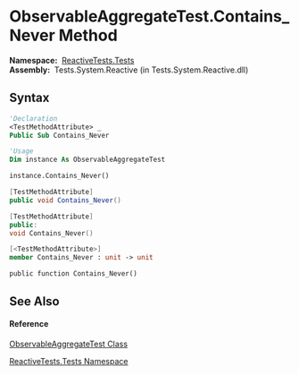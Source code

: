 # ObservableAggregateTest.Contains\_Never Method

**Namespace:**  [ReactiveTests.Tests](ReactiveTests.Tests\ReactiveTests.Tests.md)  
**Assembly:**  Tests.System.Reactive (in Tests.System.Reactive.dll)

## Syntax

```vb
'Declaration
<TestMethodAttribute> _
Public Sub Contains_Never
```

```vb
'Usage
Dim instance As ObservableAggregateTest

instance.Contains_Never()
```

```csharp
[TestMethodAttribute]
public void Contains_Never()
```

```c++
[TestMethodAttribute]
public:
void Contains_Never()
```

```fsharp
[<TestMethodAttribute>]
member Contains_Never : unit -> unit 
```

```jscript
public function Contains_Never()
```

## See Also

#### Reference

[ObservableAggregateTest Class](ObservableAggregateTest\ObservableAggregateTest.md)

[ReactiveTests.Tests Namespace](ReactiveTests.Tests\ReactiveTests.Tests.md)




